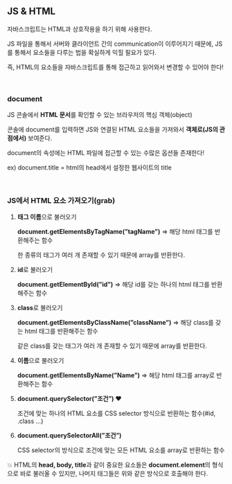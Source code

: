 ## JS & HTML

자바스크립트는 HTML과 상호작용을 하기 위해 사용한다.

JS 파일을 통해서 서버와 클라이언트 간의 communication이 이루어지기 때문에, JS를 통해서 요소들을 다루는 법을 확실하게 익힐 필요가 있다.

즉, HTML의 요소들을 자바스크립트를 통해 접근하고 읽어와서 변경할 수 있어야 한다!

<br/>

### document

JS 콘솔에서 **HTML 문서**를 확인할 수 있는 브라우저의 핵심 객체(object)

콘솔에 document를 입력하면 JS와 연결된 HTML 요소들을 가져와서 **객체로(JS의 관점에서)** 보여준다.

document의 속성에는 HTML 파일에 접근할 수 있는 수많은 옵션들 존재한다! 

ex) document.title = html의 head에서 설정한 웹사이트의 title

<br/>

### JS에서 HTML 요소 가져오기(grab)

1. **태그 이름**으로 불러오기
    
    **document.getElementsByTagName(”tagName”)** ⇒ 해당 html 태그를 반환해주는 함수
    
    한 종류의 태그가 여러 개 존재할 수 있기 때문에 array를 반환한다. 
    
2. **id**로 불러오기
    
    **document.getElementById(”id”)** ⇒ 해당 id를 갖는 하나의 html 태그를 반환해주는 함수
    
3. **class**로 불러오기
    
    **document.getElementsByClassName(”className”)** ⇒ 해당 class를 갖는 html 태그를 반환해주는 함수
    
    같은 class를 갖는 태그가 여러 개 존재할 수 있기 때문에 array를 반환한다.  
    
4. **이름**으로 불러오기
    
    **document.getElementsByName(”Name”)** ⇒ 해당 html 태그를 array로 반환해주는 함수
    
5. **document.querySelector(”조건”) ❤**
    
    조건에 맞는 하나의 HTML 요소를 CSS selector 방식으로  반환하는 함수(#id, .class ...)
    
6. **document.querySelectorAll(”조건”)**
    
    CSS selector의 방식으로 조건에 맞는 모든 HTML 요소를 array로 반환하는 함수
    

💥 HTML의 **head, body, title**과 같이 중요한 요소들은 **document.element**의 형식으로 바로 불러올 수 있지만, 나머지 태그들은 위와 같은 방식으로 호출해야 한다.
